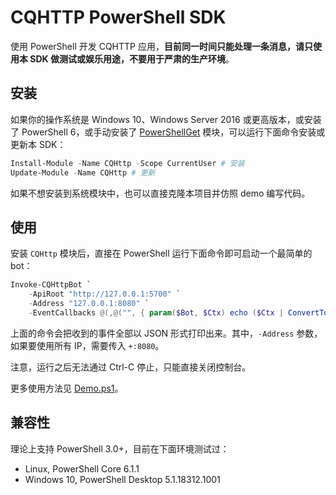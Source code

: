 # CQHTTP PowerShell SDK

使用 PowerShell 开发 CQHTTP 应用，**目前同一时间只能处理一条消息，请只使用本 SDK 做测试或娱乐用途，不要用于严肃的生产环境**。

## 安装

如果你的操作系统是 Windows 10、Windows Server 2016 或更高版本，或安装了 PowerShell 6，或手动安装了 [PowerShellGet](https://docs.microsoft.com/zh-cn/powershell/scripting/gallery/overview) 模块，可以运行下面命令安装或更新本 SDK：

```ps1
Install-Module -Name CQHttp -Scope CurrentUser # 安装
Update-Module -Name CQHttp # 更新
```

如果不想安装到系统模块中，也可以直接克隆本项目并仿照 demo 编写代码。

## 使用

安装 `CQHttp` 模块后，直接在 PowerShell 运行下面命令即可启动一个最简单的 bot：

```ps1
Invoke-CQHttpBot `
    -ApiRoot "http://127.0.0.1:5700" `
    -Address "127.0.0.1:8080" `
    -EventCallbacks @(,@("", { param($Bot, $Ctx) echo ($Ctx | ConvertTo-Json) }))
```

上面的命令会把收到的事件全部以 JSON 形式打印出来。其中，`-Address` 参数，如果要使用所有 IP，需要传入 `+:8080`。

注意，运行之后无法通过 Ctrl-C 停止，只能直接关闭控制台。

更多使用方法见 [Demo.ps1](Demo.ps1)。

## 兼容性

理论上支持 PowerShell 3.0+，目前在下面环境测试过：

- Linux, PowerShell Core 6.1.1
- Windows 10, PowerShell Desktop 5.1.18312.1001

